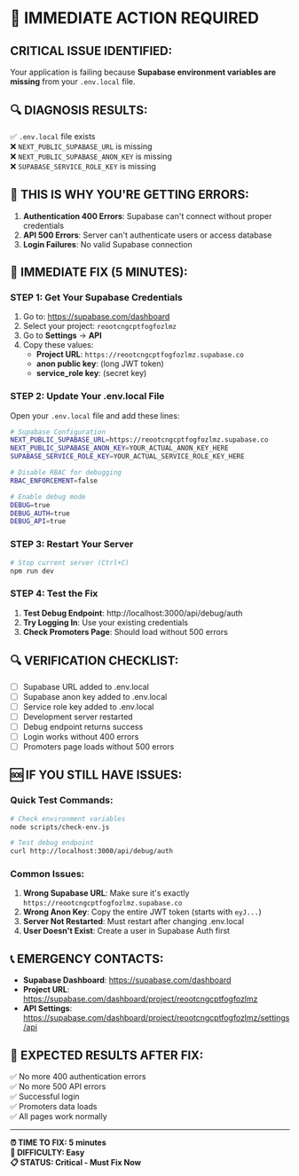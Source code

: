 # 🚨 IMMEDIATE ACTION REQUIRED

## **CRITICAL ISSUE IDENTIFIED:**

Your application is failing because **Supabase environment variables are missing** from your `.env.local` file.

## **🔍 DIAGNOSIS RESULTS:**

✅ `.env.local` file exists  
❌ `NEXT_PUBLIC_SUPABASE_URL` is missing  
❌ `NEXT_PUBLIC_SUPABASE_ANON_KEY` is missing  
❌ `SUPABASE_SERVICE_ROLE_KEY` is missing  

## **🚨 THIS IS WHY YOU'RE GETTING ERRORS:**

1. **Authentication 400 Errors**: Supabase can't connect without proper credentials
2. **API 500 Errors**: Server can't authenticate users or access database
3. **Login Failures**: No valid Supabase connection

## **🔧 IMMEDIATE FIX (5 MINUTES):**

### **STEP 1: Get Your Supabase Credentials**

1. Go to: https://supabase.com/dashboard
2. Select your project: `reootcngcptfogfozlmz`
3. Go to **Settings** → **API**
4. Copy these values:
   - **Project URL**: `https://reootcngcptfogfozlmz.supabase.co`
   - **anon public key**: (long JWT token)
   - **service_role key**: (secret key)

### **STEP 2: Update Your .env.local File**

Open your `.env.local` file and add these lines:

```bash
# Supabase Configuration
NEXT_PUBLIC_SUPABASE_URL=https://reootcngcptfogfozlmz.supabase.co
NEXT_PUBLIC_SUPABASE_ANON_KEY=YOUR_ACTUAL_ANON_KEY_HERE
SUPABASE_SERVICE_ROLE_KEY=YOUR_ACTUAL_SERVICE_ROLE_KEY_HERE

# Disable RBAC for debugging
RBAC_ENFORCEMENT=false

# Enable debug mode
DEBUG=true
DEBUG_AUTH=true
DEBUG_API=true
```

### **STEP 3: Restart Your Server**

```bash
# Stop current server (Ctrl+C)
npm run dev
```

### **STEP 4: Test the Fix**

1. **Test Debug Endpoint**: http://localhost:3000/api/debug/auth
2. **Try Logging In**: Use your existing credentials
3. **Check Promoters Page**: Should load without 500 errors

## **🔍 VERIFICATION CHECKLIST:**

- [ ] Supabase URL added to .env.local
- [ ] Supabase anon key added to .env.local  
- [ ] Service role key added to .env.local
- [ ] Development server restarted
- [ ] Debug endpoint returns success
- [ ] Login works without 400 errors
- [ ] Promoters page loads without 500 errors

## **🆘 IF YOU STILL HAVE ISSUES:**

### **Quick Test Commands:**

```bash
# Check environment variables
node scripts/check-env.js

# Test debug endpoint
curl http://localhost:3000/api/debug/auth
```

### **Common Issues:**

1. **Wrong Supabase URL**: Make sure it's exactly `https://reootcngcptfogfozlmz.supabase.co`
2. **Wrong Anon Key**: Copy the entire JWT token (starts with `eyJ...`)
3. **Server Not Restarted**: Must restart after changing .env.local
4. **User Doesn't Exist**: Create a user in Supabase Auth first

## **📞 EMERGENCY CONTACTS:**

- **Supabase Dashboard**: https://supabase.com/dashboard
- **Project URL**: https://supabase.com/dashboard/project/reootcngcptfogfozlmz
- **API Settings**: https://supabase.com/dashboard/project/reootcngcptfogfozlmz/settings/api

## **🎯 EXPECTED RESULTS AFTER FIX:**

✅ No more 400 authentication errors  
✅ No more 500 API errors  
✅ Successful login  
✅ Promoters data loads  
✅ All pages work normally  

---

**⏰ TIME TO FIX: 5 minutes**  
**🔧 DIFFICULTY: Easy**  
**📋 STATUS: Critical - Must Fix Now**
